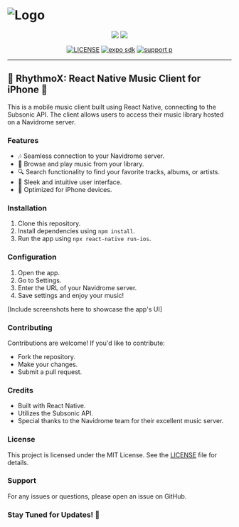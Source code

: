 # <img src="https://github.com/ECarry/RhythmoX-music-player/blob/main/screenshots/shot.png" alt="Logo">

<p align="center">
  <img src="https://github.com/ECarry/RhythmoX-music-player/blob/main/screenshots/shot1.jpg?raw=true" />
  <img src="https://github.com/ECarry/RhythmoX-music-player/blob/main/screenshots/shot2.jpg?raw=true" />
</p>

<p align="center">
  <a href="https://github.com/ECarry/RhythmoX-music-player/blob/main/LICENSE"><img src="https://img.shields.io/badge/license-MIT-blue" alt="LICENSE"></a>
  <a href="https://expo.dev"><img src="https://img.shields.io/badge/expo%20sdk-50-white" alt="expo sdk"></a>
  <a href=""><img src="https://img.shields.io/badge/support-ios-red" alt="support p"></a>
</p>

---

## 🎵 RhythmoX: React Native Music Client for iPhone 📱

This is a mobile music client built using React Native, connecting to the Subsonic API. The client allows users to access their music library hosted on a Navidrome server.

### Features

- 🎶 Seamless connection to your Navidrome server.
- 📁 Browse and play music from your library.
- 🔍 Search functionality to find your favorite tracks, albums, or artists.
- 🎨 Sleek and intuitive user interface.
- 📲 Optimized for iPhone devices.

### Installation

1. Clone this repository.
2. Install dependencies using `npm install`.
3. Run the app using `npx react-native run-ios`.

### Configuration

1. Open the app.
2. Go to Settings.
3. Enter the URL of your Navidrome server.
4. Save settings and enjoy your music!

[Include screenshots here to showcase the app's UI]

### Contributing

Contributions are welcome! If you'd like to contribute:

- Fork the repository.
- Make your changes.
- Submit a pull request.

### Credits

- Built with React Native.
- Utilizes the Subsonic API.
- Special thanks to the Navidrome team for their excellent music server.

### License

This project is licensed under the MIT License. See the [LICENSE](LICENSE) file for details.

### Support

For any issues or questions, please open an issue on GitHub.

### Stay Tuned for Updates! 🎉

